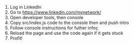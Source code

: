 1. Log in LinkedIn
2. Go to https://www.linkedin.com/mynetwork/
3. Open developer tools, then console
4. Copy src/index.js code to the console then and push intro
5. Follow console instructions for futher infoç
6. Reload the page and use the code again if it gets stuck
7. Profit!